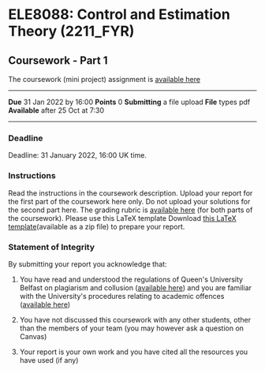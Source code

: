 # ELE8088: Control and Estimation Theory (2211_FYR)

## Coursework - Part 1
The coursework (mini project) assignment is [available here](https://canvas.qub.ac.uk/courses/16077/files/2273114?wrap=1 "assignment")
***
**Due** 31 Jan 2022 by 16:00 **Points** 0 **Submitting** a file upload **File** types pdf **Available** after 25 Oct at 7:30
***

### **Deadline**
Deadline: 31 January 2022, 16:00 UK time.


### **Instructions**
Read the instructions in the coursework description.
Upload your report for the first part of the coursework here only. Do not upload your solutions for the second part here.
The grading rubric is [available here](https://canvas.qub.ac.uk/courses/16077/assignments/85638 "The grading rubric") (for both parts of the coursework).
Please use this LaTeX template  Download [this LaTeX template](https://canvas.qub.ac.uk/courses/16077/files/2263456/download?download_frd=1 "LaTeX template")(available as a zip file) to prepare your report.


### **Statement of Integrity**
By submitting your report you acknowledge that:

1. You have read and understood the regulations of Queen's University Belfast on plagiarism and collusion ([available here](https://www.qub.ac.uk/directorates/AcademicStudentAffairs/AcademicAffairs/AppealsComplaintsandMisconduct/AcademicOffences/Student-Guide/ "the regulations of Queen's University Belfast")) and you are familiar with the University's procedures relating to academic offences ([available here](https://www.qub.ac.uk/directorates/AcademicStudentAffairs/AcademicAffairs/GeneralRegulations/Procedures/ProceduresforDealingwithAcademicOffences/ "the University's procedures relating to academic offences"))

2. You have not discussed this coursework with any other students, other than the members of your team (you may however ask a question on Canvas)

3. Your report is your own work and you have cited all the resources you have used (if any)
